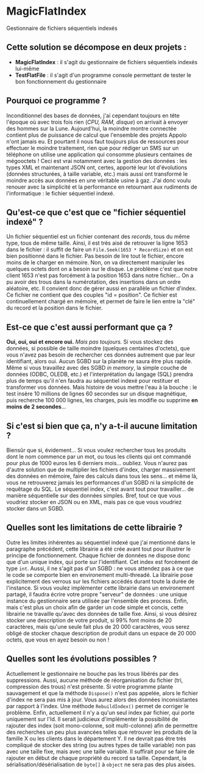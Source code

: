 # MagicFlatIndex
Gestionnaire de fichiers séquentiels indexés

## Cette solution se décompose en deux projets :
- **MagicFlatIndex** : il s'agit du gestionnaire de fichiers séquentiels indexés lui-même
- **TestFlatFile** : il s'agit d'un programme console permettant de tester le bon fonctionnement du gestionnaire

## Pourquoi ce programme ?
Inconditionnel des bases de données, j'ai cependant toujours en tête l'époque où avec trois fois rien (*CPU, RAM, disque*) on arrivait à envoyer des hommes sur la Lune. Aujourd'hui, la moindre montre connectée contient plus de puissance de calcul que l'ensemble des projets Appolo n'ont jamais eu. Et pourtant il nous faut toujours plus de ressources pour effectuer le moindre traitement, rien que pour rédiger un SMS sur un téléphone on utilise une application qui consomme plusieurs centaines de mégooctets !
Ceci est vrai notamment avec la gestion des données : les types XML et maintenant JSON ont, certes, apporté leur lot d'évolutions (données structurées, à taille variable, etc.) mais aussi ont transformé le moindre accès aux données en une véritable usine à gaz.
J'ai donc voulu renouer avec la simplicité et la performance en retournant aux rudiments de l'informatique : le fichier séquentiel indexé.

## Qu'est-ce que c'est que ce "fichier séquentiel indexé" ?
Un fichier séquentiel est un fichier contenant des *records*, tous du même type, tous de même taille. Ainsi, il est très aisé de retrouver la ligne 1653 dans le fichier : il suffit de faire un `File.Seek(1653 * RecordSize)` et on est bien positionné dans le fichier. Pas besoin de lire tout le fichier, encore moins de le charger en mémoire. Non, on va directement manipuler les quelques octets dont on a besoin sur le disque.
Le problème c'est que notre client 1653 n'est pas forcément à la position 1653 dans notre fichier... On a pu avoir des trous dans la numérotation, des insertions dans un ordre aléatoire, etc. Il convient donc de gérer aussi en parallèle un fichier d'index. Ce fichier ne contient que des couples "id = position". Ce fichier est continuellement chargé en mémoire, et permet de faire le lien entre la "clé" du record et la position dans le fichier.

## Est-ce que c'est aussi performant que ça ?
**Oui, oui, oui et encore oui.** *Mais pas toujours.* Si vous stockez des données, si possible de taille moindre (quelques centaines d'octets), que vous n'avez pas besoin de rechercher ces données autrement que par leur identifiant, alors oui. Aucun SGBD sur la planète ne saura être plus rapide. Même si vous travaillez avec des SGBD *in memory*, la simple couche de données (ODBC, OLEDB, etc.) et l'interprétation du langage (SQL) prendra plus de temps qu'il n'en faudra au séquentiel indexé pour restituer et transformer vos données.
Mais histoire de vous mettre l'eau à la bouche : le test insère 10 millions de lignes 60 secondes sur un disque magnétique, puis recherche 100 000 lignes, les charges, puis les modifie ou supprime **en moins de 2 secondes**...

## Si c'est si bien que ça, n'y a-t-il aucune limitation ?
Biensûr que si, évidement... Si vous voulez rechercher tous les produits dont le nom commence par un mot, ou tous les clients qui ont commandé pour plus de 1000 euros les 6 derniers mois... oubliez. Vous n'aurez pas d'autre solution que de multiplier les fichiers d'index, charger massivement des données en mémoire, faire des calculs dans tous les sens... et même là, vous ne retrouverez jamais les performances d'un SGBD ni la simplicité de requêtage du SQL. Le séquentiel index, c'est avant tout pour travailler... de manière séquentielle sur des données simples. Bref, tout ce que vous voudriez stocker en JSON ou en XML, mais pas ce que vous voudriez stocker dans un SGBD.

## Quelles sont les limitations de cette librairie ?
Outre les limites inhérentes au séquentiel indexé que j'ai mentionné dans le paragraphe précédent, cette librairie a été crée avant tout pour illustrer le principe de fonctionnement. Chaque fichier de données ne dispose donc que d'un unique index, qui porte sur l'identifiant. Cet index est forcément de type `int`. Aussi, il ne s'agit pas d'un SGBD : ne vous attendez pas à ce que le code se comporte bien en environement multi-threadé. La librairie pose explicitement des verrous sur les fichiers accédés durant toute la durée de l'instance. Si vous voulez implémenter cette librairie dans un environement partagé, il faudra écrire votre propre "serveur" de données : une unique instance du gestionnaire sera utilisée par l'ensemble des process.
Enfin, mais c'est plus un choix afin de garder un code simple et concis, cette librairie ne travaille qu'avec des données de taille fixe. Ainsi, si vous désirez stocker une description de votre produit, si 99% font moins de 20 caractères, mais qu'une seule fait plus de 20 000 caractères, vous serez obligé de stocker chaque description de produit dans un espace de 20 000 octets, que vous en ayez besoin ou non !

## Quelles sont les évolutions possibles ?
Actuellement le gestionnaire ne bouche pas les trous libérés par des suppressions. Aussi, aucune méthode de réorganisation du fichier (tri, compression des trous) n'est présente.
Si votre programme plante sauvagement et que la méthode `Dispose()` n'est pas appelée, alors le fichier d'index ne sera pas mis à jour. Vous aurez alors des données inconsistantes par rapport à l'index. Une méthode `RebuildIndex()` permet de corriger le problème.
Enfin, actuellement il n'y a qu'un seul index par fichier, qui porte uniquement sur l'Id. Il serait judicieux d'implémenter la possibilité de rajouter des index (soit mono-colonne, soit multi-colonne) afin de permettre des recherches un peu plus avancées telles que retrouver les produits de la famille X ou les clients dans le département Y.
Il ne devrait pas être très compliqué de stocker des string (ou autres types de taille variable) non pas avec une taille fixe, mais avec une taille variable. Il suffirait pour se faire de rajouter en début de chaque propriété du record sa taille. Cependant, la sérialisation/désérialisation de `byte[]` à `object` ne sera pas des plus aisées.
